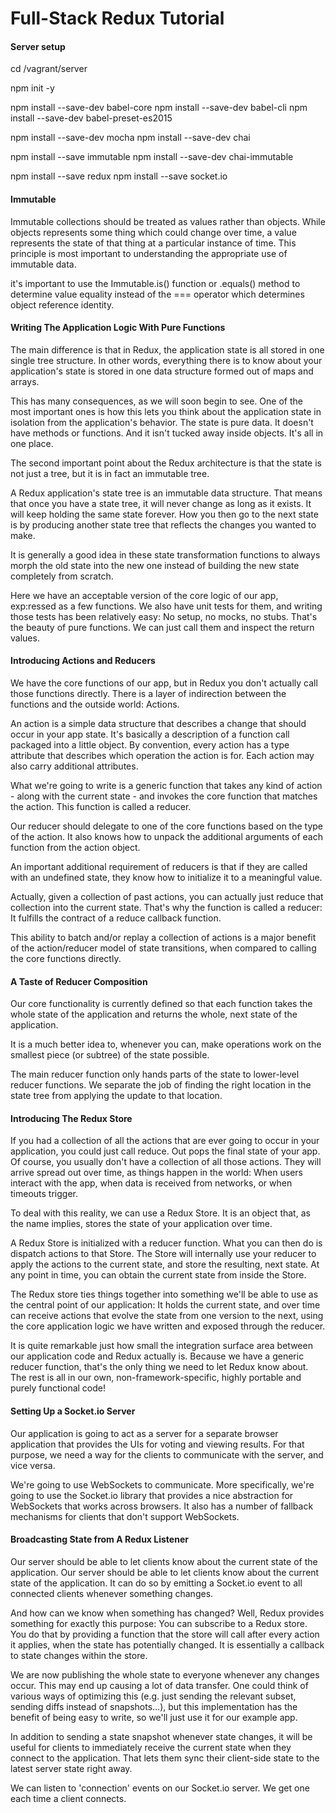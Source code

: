 # Full-Stack Redux Tutorial

#### Server setup

cd /vagrant/server

npm init -y

npm install --save-dev babel-core
npm install --save-dev babel-cli
npm install --save-dev babel-preset-es2015

npm install --save-dev mocha
npm install --save-dev chai

npm install --save immutable
npm install --save-dev chai-immutable

npm install --save redux
npm install --save socket.io


#### Immutable

Immutable collections should be treated as values rather than objects. While objects represents some thing which could change over time, a value represents the state of that thing at a particular instance of time. This principle is most important to understanding the appropriate use of immutable data.

it's important to use the Immutable.is() function or .equals() method to determine value equality instead of the === operator which determines object reference identity.

#### Writing The Application Logic With Pure Functions

The main difference is that in Redux, the application state is all stored in one single tree structure. In other words, everything there is to know about your application's state is stored in one data structure formed out of maps and arrays.

This has many consequences, as we will soon begin to see. One of the most important ones is how this lets you think about the application state in isolation from the application's behavior. The state is pure data. It doesn't have methods or functions. And it isn't tucked away inside objects. It's all in one place.

The second important point about the Redux architecture is that the state is not just a tree, but it is in fact an immutable tree.

A Redux application's state tree is an immutable data structure. That means that once you have a state tree, it will never change as long as it exists. It will keep holding the same state forever. How you then go to the next state is by producing another state tree that reflects the changes you wanted to make.

It is generally a good idea in these state transformation functions to always morph the old state into the new one instead of building the new state completely from scratch.

Here we have an acceptable version of the core logic of our app, exp:ressed as a few functions. We also have unit tests for them, and writing those tests has been relatively easy: No setup, no mocks, no stubs. That's the beauty of pure functions. We can just call them and inspect the return values.

#### Introducing Actions and Reducers

We have the core functions of our app, but in Redux you don't actually call those functions directly. There is a layer of indirection between the functions and the outside world: Actions.

An action is a simple data structure that describes a change that should occur in your app state. It's basically a description of a function call packaged into a little object. By convention, every action has a type attribute that describes which operation the action is for. Each action may also carry additional attributes.

What we're going to write is a generic function that takes any kind of action - along with the current state - and invokes the core function that matches the action. This function is called a reducer.

Our reducer should delegate to one of the core functions based on the type of the action. It also knows how to unpack the additional arguments of each function from the action object.

An important additional requirement of reducers is that if they are called with an undefined state, they know how to initialize it to a meaningful value.

Actually, given a collection of past actions, you can actually just reduce that collection into the current state. That's why the function is called a reducer: It fulfills the contract of a reduce callback function.

This ability to batch and/or replay a collection of actions is a major benefit of the action/reducer model of state transitions, when compared to calling the core functions directly.

#### A Taste of Reducer Composition

Our core functionality is currently defined so that each function takes the whole state of the application and returns the whole, next state of the application.

It is a much better idea to, whenever you can, make operations work on the smallest piece (or subtree) of the state possible. 

The main reducer function only hands parts of the state to lower-level reducer functions. We separate the job of finding the right location in the state tree from applying the update to that location.

#### Introducing The Redux Store

If you had a collection of all the actions that are ever going to occur in your application, you could just call reduce. Out pops the final state of your app. Of course, you usually don't have a collection of all those actions. They will arrive spread out over time, as things happen in the world: When users interact with the app, when data is received from networks, or when timeouts trigger.

To deal with this reality, we can use a Redux Store. It is an object that, as the name implies, stores the state of your application over time.

A Redux Store is initialized with a reducer function.  What you can then do is dispatch actions to that Store. The Store will internally use your reducer to apply the actions to the current state, and store the resulting, next state.  At any point in time, you can obtain the current state from inside the Store.

The Redux store ties things together into something we'll be able to use as the central point of our application: It holds the current state, and over time can receive actions that evolve the state from one version to the next, using the core application logic we have written and exposed through the reducer.

It is quite remarkable just how small the integration surface area between our application code and Redux actually is. Because we have a generic reducer function, that's the only thing we need to let Redux know about. The rest is all in our own, non-framework-specific, highly portable and purely functional code!

#### Setting Up a Socket.io Server

Our application is going to act as a server for a separate browser application that provides the UIs for voting and viewing results. For that purpose, we need a way for the clients to communicate with the server, and vice versa.

We're going to use WebSockets to communicate. More specifically, we're going to use the Socket.io library that provides a nice abstraction for WebSockets that works across browsers. It also has a number of fallback mechanisms for clients that don't support WebSockets.

#### Broadcasting State from A Redux Listener

Our server should be able to let clients know about the current state of the application. Our server should be able to let clients know about the current state of the application.  It can do so by emitting a Socket.io event to all connected clients whenever something changes.

And how can we know when something has changed? Well, Redux provides something for exactly this purpose: You can subscribe to a Redux store. You do that by providing a function that the store will call after every action it applies, when the state has potentially changed. It is essentially a callback to state changes within the store.

We are now publishing the whole state to everyone whenever any changes occur. This may end up causing a lot of data transfer. One could think of various ways of optimizing this (e.g. just sending the relevant subset, sending diffs instead of snapshots...), but this implementation has the benefit of being easy to write, so we'll just use it for our example app.

In addition to sending a state snapshot whenever state changes, it will be useful for clients to immediately receive the current state when they connect to the application. That lets them sync their client-side state to the latest server state right away.

We can listen to 'connection' events on our Socket.io server. We get one each time a client connects.




